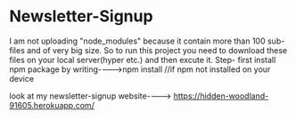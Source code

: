 # Newsletter-Signup
I am not uploading "node_modules" because it contain more than 100 sub-files and of very big size.
So to  run this project you need to download these files on your local server(hyper etc.) and then excute it.
Step- first install npm package by writing---->npm install //if npm not installed on your device



 look at my newsletter-signup website----> https://hidden-woodland-91605.herokuapp.com/


